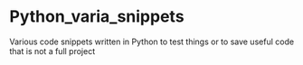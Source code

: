 # Python_varia_snippets
Various code snippets written in Python to test things or to save useful code that is not a full project
